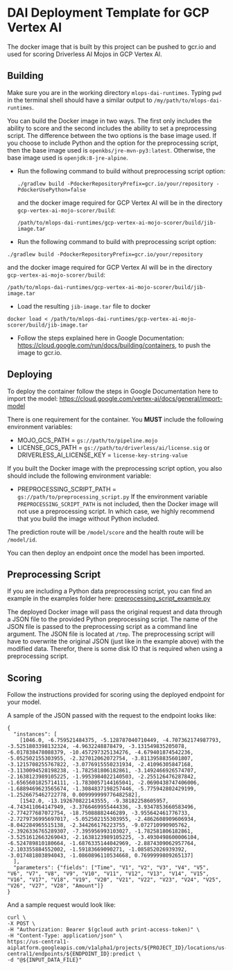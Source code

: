 # DAI Deployment Template for GCP Vertex AI

The docker image that is built by this project can be pushed to gcr.io and used for scoring
Driverless AI Mojos in GCP Vertex AI. 

## Building

Make sure you are in the working directory `mlops-dai-runtimes`. Typing `pwd` in the terminal
shell should have a similar output to `/my/path/to/mlops-dai-runtimes`.

You can build the Docker image in two ways. The first only includes the ability to score and the second
includes the ability to set a preprocessing script. The difference between the two options is the base
image used. If you choose to include Python and the option for the preprocessing script, then the base
image used is `openkbs/jre-mvn-py3:latest`. Otherwise, the base image used is `openjdk:8-jre-alpine`.

* Run the following command to build without preprocessing script option: 
  ```shell script
  ./gradlew build -PdockerRepositoryPrefix=gcr.io/your/repository -PdockerUsePython=false
  ```
  and the docker image required for GCP Vertex AI will be in the directory `gcp-vertex-ai-mojo-scorer/build`:
  ```shell script
  /path/to/mlops-dai-runtimes/gcp-vertex-ai-mojo-scorer/build/jib-image.tar
  ```

* Run the following command to build with preprocessing script option:
```shell script
./gradlew build -PdockerRepositoryPrefix=gcr.io/your/repository
```
and the docker image required for GCP Vertex AI will be in the directory `gcp-vertex-ai-mojo-scorer/build`:
```shell script
/path/to/mlops-dai-runtimes/gcp-vertex-ai-mojo-scorer/build/jib-image.tar
```

* Load the resulting `jib-image.tar` file to docker
```shell script
docker load < /path/to/mlops-dai-runtimes/gcp-vertex-ai-mojo-scorer/build/jib-image.tar
``` 

* Follow the steps explained here in Google Documentation: https://cloud.google.com/run/docs/building/containers, to 
push the image to gcr.io.

## Deploying

To deploy the container follow the steps in Google Documentation here to import the model:
https://cloud.google.com/vertex-ai/docs/general/import-model

There is one requirement for the container. You __MUST__ include the following environment variables:
* MOJO_GCS_PATH = `gs://path/to/pipeline.mojo`
* LICENSE_GCS_PATH = `gs://path/to/driverless/ai/license.sig` or DRIVERLESS_AI_LICENSE_KEY = `license-key-string-value`

If you built the Docker image with the preprocessing script option, you also should include the following environment variable:
* PREPROCESSING_SCRIPT_PATH = `gs://path/to/preprocessing_script.py`
If the environment variable `PREPROCESSING_SCRIPT_PATH` is not included, then the Docker image will not use
a preprocessing script. In which case, we highly recommend that you build the image without Python included.

The prediction route will be `/model/score` and the health route will be `/model/id`.

You can then deploy an endpoint once the model has been imported.

## Preprocessing Script

If you are including a Python data preprocessing script, you can find an example in the examples folder here: [preprocessing_script_example.py](examples/preprocessing_script_example.py)

The deployed Docker image will pass the original request and data through a JSON file to the provided Python preprocessing script. The name of the JSON file is passed to the preprocessing script as a command line argument. The JSON file is located at `/tmp`. The preprocessing script will have to overwrite the original JSON (just like in the example above) with the modified data. Therefor, there is some disk IO that is required when using a preprocessing script.

## Scoring

Follow the instructions provided for scoring using the deployed endpoint for your model.

A sample of the JSON passed with the request to the endpoint looks like:

```
{
  "instances": [
    [1046.0, -6.759521484375, -5.128787040710449, -4.707362174987793, -3.5251803398132324, -4.9632248878479, -3.131549835205078, -6.017838478088379, -10.457297325134276, -4.679401874542236, -5.052502155303955, -2.327012062072754, -3.8113958835601807, -3.1215708255767822, -3.0776915550231934, -2.41096305847168, -3.1130094528198238, -1.782581806182861, -3.1492466926574707, -2.1638123989105225, -1.9953984022140503, -2.255126476287842, -1.6565601825714111, -1.7830057144165041, -2.0690438747406006, -1.6889469623565674, -1.3084837198257446, -5.775942802429199, -1.2526675462722778, 0.009999999776482582],
    [1542.0, -13.192670822143555, -9.38182258605957, -4.743411064147949, -3.3766469955444336, -3.9347853660583496, -2.774277687072754, -18.75088882446289, -3.955642461776733, -2.7279736995697017, -5.052502155303955, -2.4862608909606934, -8.042284965515138, -2.344266176223755, -9.072710990905762, -2.3926336765289307, -7.395956993103027, -1.782581806182861, -3.5251612663269043, -2.1638123989105225, -3.4930498600006104, -6.524789810180664, -1.6876335144042969, -2.8874309062957764, -2.103355884552002, -1.59183669090271, -1.085852026939392, -3.017481803894043, -1.0860896110534668, 0.7699999809265137]
  ],
  "parameters": {"fields": ["Time", "V1", "V2", "V3", "V4", "V5", "V6", "V7", "V8", "V9", "V10", "V11", "V12", "V13", "V14", "V15", "V16", "V17", "V18", "V19", "V20", "V21", "V22", "V23", "V24", "V25", "V26", "V27", "V28", "Amount"]}
}
```

And a sample request would look like:

```shell script
curl \
-X POST \
-H "Authorization: Bearer $(gcloud auth print-access-token)" \
-H "Content-Type: application/json" \
https://us-central1-aiplatform.googleapis.com/v1alpha1/projects/${PROJECT_ID}/locations/us-central1/endpoints/${ENDPOINT_ID}:predict \
-d "@${INPUT_DATA_FILE}"
```
